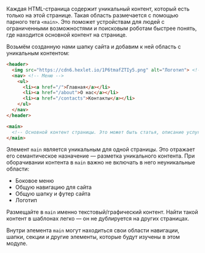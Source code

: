 Каждая HTML-страница содержит уникальный контент, который есть только на этой странице. Такая область размечается с помощью парного тега `<main>`. Это поможет устройствам для людей с ограниченными возможностями и поисковым роботам быстрее понять, где находится основной контент на странице.

Возьмём созданную нами шапку сайта и добавим к ней область с уникальным контентом:

```html
<header>
  <img src="https://cdn6.hexlet.io/1P6tmafZTIy5.png" alt="Логотип"> <!-- Логотип сайта -->
  <nav> <!-- Меню -->
    <ul>
      <li><a href="/">Главная</a></li>
      <li><a href="/about">О нас</a></li>
      <li><a href="/contacts">Контакты</a></li>
    </ul>
  </nav>
</header>

<main>
  <!-- Основной контент страницы. Это может быть статья, описание услуги, данные на странице, контакты, форма заказа услуги -->
</main>
```

Элемент `main` является уникальным для одной страницы. Это отражает его семантическое назначение — разметка уникального контента. При оборачивании контента в `main` важно не включать в него неуникальные области:

* Боковое меню
* Общую навигацию для сайта
* Общую шапку и футер сайта
* Логотип

Размещайте в `main` именно текстовый/графический контент. Найти такой контент в шаблонах легко — он не дублируется на других страницах.

Внутри элемента `main` могут находиться свои области навигации, шапки, секции и другие элементы, которые будут изучены в этом модуле.
